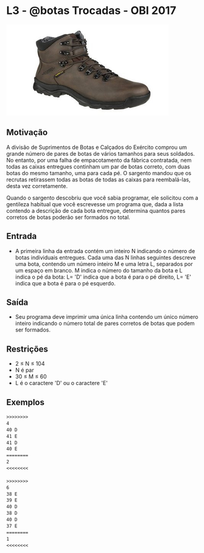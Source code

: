 # L3 - @botas Trocadas - OBI 2017

![_](cover.jpg)

## Motivação

A divisão de Suprimentos de Botas e Calçados do Exército comprou um grande número de pares de botas de vários tamanhos para seus soldados. No entanto, por uma falha de empacotamento da fábrica contratada, nem todas as caixas entregues continham um par de botas correto, com duas botas do mesmo tamanho, uma para cada pé. O sargento mandou que os recrutas retirassem todas as botas de todas as caixas para reembalá-las, desta vez corretamente.

Quando o sargento descobriu que você sabia programar, ele solicitou com a gentileza habitual que você escrevesse um programa que, dada a lista contendo a descrição de cada bota entregue, determina quantos pares corretos de botas poderão ser formados no total.

## Entrada

- A primeira linha da entrada contém um inteiro N indicando o número de botas individuais entregues. Cada uma das N linhas seguintes descreve uma bota, contendo um número inteiro M e uma letra L, separados por um espaço em branco. M indica o número do tamanho da bota e L indica o pé da bota: L= 'D' indica que a bota é para o pé direito, L= 'E' indica que a bota é para o pé esquerdo.

## Saída

- Seu programa deve imprimir uma única linha contendo um único número inteiro indicando o número total de pares corretos de botas que podem ser formados.

## Restrições

* 2 ≤ N ≤ 104
* N é par
* 30 ≤ M ≤ 60
* L é o caractere 'D' ou o caractere 'E'

## Exemplos

``` txt
>>>>>>>>
4
40 D
41 E
41 D
40 E
========
2
<<<<<<<<

>>>>>>>>
6
38 E
39 E
40 D
38 D
40 D
37 E
========
1
<<<<<<<<
```


